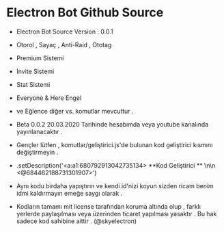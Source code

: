 # Electron Bot Github Source 
- Electron Bot Source Version : 0.0.1 
- Otorol , Sayaç , Anti-Raid , Ototag
- Premium Sistemi 
- İnvite Sistemi 
- Stat Sistemi
- Everyone & Here Engel 
- ve Eğlence diğer vs. komutlar mevcuttur .

- Beta 0.0.2 20.03.2020 Tarihinde hesabımda veya youtube kanalında yayınlanacaktır . 

- Gençler lütfen , komutlar/geliştirici.js'de bulunan kod geliştirici kısmını değiştirmeyin . 
- .setDescription('<a:a1:680792913042735134> **Kod Geliştirici ** \n\n <@684462188731301907>')
- Aynı kodu birdaha yapıştırın ve kendi id'nizi koyun sizden ricam benim idmi kaldırmayın emeğe saygı olarak .

- Kodların tamamı mit license tarafından koruma altında olup , farklı yerlerde paylaşılması veya üzerinden ticaret yapılması yasaktır . Bu hak sadece kod sahibine aittir . (@skyelectron)
